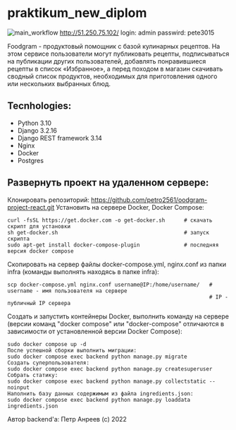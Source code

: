 # praktikum_new_diplom
![main_workflow](https://github.com/Petro2561/foodgram-project-react/actions/workflows/main.yml/badge.svg)
http://51.250.75.102/
login: admin
passwird: pete3015

Foodgram - продуктовый помощник с базой кулинарных рецептов. На этом сервисе пользователи могут публиковать рецепты, подписываться на публикации других пользователей, добавлять понравившиеся рецепты в список «Избранное», а перед походом в магазин скачивать сводный список продуктов, необходимых для приготовления одного или нескольких выбранных блюд.

## Tecnhologies:
- Python 3.10
- Django 3.2.16
- Django REST framework 3.14
- Nginx
- Docker
- Postgres

## Развернуть проект на удаленном сервере:
Клонировать репозиторий:
https://github.com/petro2561/oodgram-project-react.git
Установить на сервере Docker, Docker Compose:
```sudo apt install curl                                   # установка утилиты для скачивания файлов
curl -fsSL https://get.docker.com -o get-docker.sh      # скачать скрипт для установки
sh get-docker.sh                                        # запуск скрипта
sudo apt-get install docker-compose-plugin              # последняя версия docker compose
```
Скопировать на сервер файлы docker-compose.yml, nginx.conf из папки infra (команды выполнять находясь в папке infra):
```
scp docker-compose.yml nginx.conf username@IP:/home/username/   # username - имя пользователя на сервере
                                                                # IP - публичный IP сервера
```

Создать и запустить контейнеры Docker, выполнить команду на сервере (версии команд "docker compose" или "docker-compose" отличаются в зависимости от установленной версии Docker Compose):
```
sudo docker compose up -d
После успешной сборки выполнить миграции:
sudo docker compose exec backend python manage.py migrate
Создать суперпользователя:
sudo docker compose exec backend python manage.py createsuperuser
Собрать статику:
sudo docker compose exec backend python manage.py collectstatic --noinput
Наполнить базу данных содержимым из файла ingredients.json:
sudo docker compose exec backend python manage.py loaddata ingredients.json
```

Автор backend'а:
Петр Анреев (c) 2022